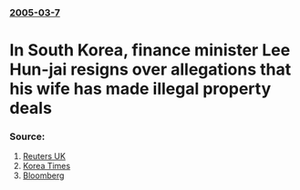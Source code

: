 ### [2005-03-7](/news/2005/03/7/index.md)

#  In South Korea, finance minister Lee Hun-jai resigns over allegations that his wife has made illegal property deals 




### Source:

1. [Reuters UK](http://today.reuters.co.uk/News/newsArticle.aspx?type=worldNews&storyID=2005-03-07T051046Z_01_DOB714237_RTRUKOC_0_KOREA-POLITICS-MINISTER.xml)
2. [Korea Times](http://times.hankooki.com/lpage/200503/kt2005030717133852820.htm)
3. [Bloomberg](http://www.bloomberg.com/apps/news?pid=10000087&sid=a03AdMrXH0zM&refer=top_world_news)
